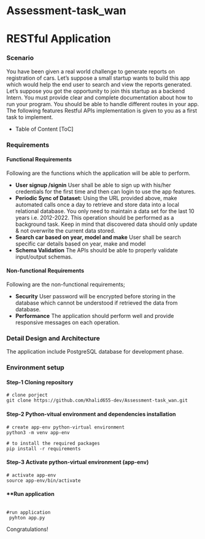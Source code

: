 # Assessment-task_wan
# RESTful Application

### Scenario
You have been given a real world challenge to generate reports on registration of cars. Let’s
suppose a small startup wants to build this app which would help the end user to search and view
the reports generated. Let’s suppose you got the opportunity to join this startup as a backend
Intern. You must provide clear and complete documentation about how to run your program. You
should be able to handle different routes in your app. The following features Restful APIs
implementation is given to you as a first task to implement.


- Table of Content
[ToC]

### Requirements

#### Functional Requirements
Following are the functions which the application will be able to perform.
* **User signup /signin**
User shall be able to sign up with his/her credentials for the first time and then can login to use the app features.
* **Periodic Sync of Dataset:**
Using the URL provided above, make automated calls once a
day to retrieve and store data into a local relational database. You only need to maintain a
data set for the last 10 years i.e. 2012-2022. This operation should be performed as a
background task. Keep in mind that discovered data should only update & not overwrite
the current data stored. 
* **Search car based on year, model and make**
User shall be search specific car details based on year, make and model
* **Schema Validation**
The APIs should be able to properly validate input/output schemas.

#### Non-functional Requirements
Following are the non-functional requirements;
* **Security**
User password will be encrypted before storing in the database which cannot be understood if retrieved the data from database.
* **Performance**
The application should perform well and provide responsive messages on each operation.

### Detail Design and Architecture
The application include PostgreSQL database for development phase.
 
### Environment setup

#### **Step-1** Cloning repository

```
# clone porject
git clone https://github.com/Khalid655-dev/Assessment-task_wan.git

```
#### **Step-2** Python-vitual environment and dependencies installation

```
# create app-env python-virtual environment
python3 -m venv app-env

# to install the required packages
pip install -r requirements
```

#### **Step-3** Activate python-virtual environment (app-env)
```
# activate app-env
source app-env/bin/activate
```

#### **Run application
```

#run application
 pyhton app.py

```


Congratulations! 
